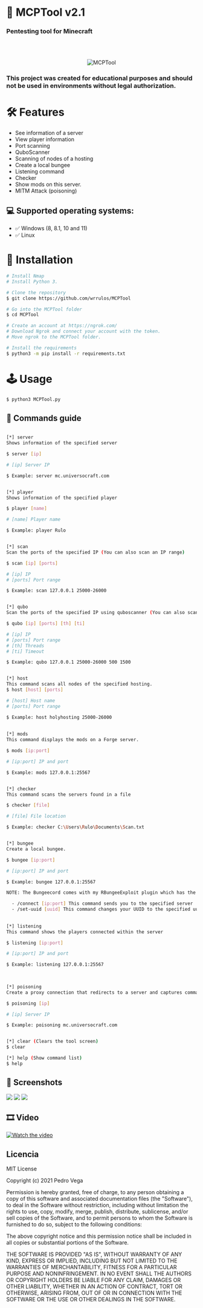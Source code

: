# 🧨  MCPTool v2.1

<h3> Pentesting tool for Minecraft </h3>
<br/>
</br>
<p align="center">
<img src="https://github.com/wrrulos/Imagenes-Github/blob/main/MCPTool/Logo.png" title="MCPTool">
</p>

### This project was created for educational purposes and should not be used in environments without legal authorization.

# 🛠 Features

* See information of a server
* View player information
* Port scanning
* QuboScanner
* Scanning of nodes of a hosting
* Create a local bungee
* Listening command
* Checker
* Show mods on this server.
* MITM Attack (poisoning)

## 💻 Supported operating systems:

* ✅ Windows (8, 8.1, 10 and 11)
* ✅ Linux

# 🔧 Installation 

```bash
# Install Nmap
# Install Python 3.

# Clone the repository
$ git clone https://github.com/wrrulos/MCPTool

# Go into the MCPTool folder
$ cd MCPTool

# Create an account at https://ngrok.com/
# Download Ngrok and connect your account with the token.
# Move ngrok to the MCPTool folder.

# Install the requirements
$ python3 -m pip install -r requirements.txt

```

# 🕹 Usage

```bash
$ python3 MCPTool.py
```

## 📝 Commands guide

```bash

[*] server 
Shows information of the specified server

$ server [ip]

# [ip] Server IP

$ Example: server mc.universocraft.com


[*] player 
Shows information of the specified player

$ player [name]

# [name] Player name

$ Example: player Rulo


[*] scan
Scan the ports of the specified IP (You can also scan an IP range)

$ scan [ip] [ports] 

# [ip] IP
# [ports] Port range

$ Example: scan 127.0.0.1 25000-26000


[*] qubo
Scan the ports of the specified IP using quboscanner (You can also scan a range of IPs)

$ qubo [ip] [ports] [th] [ti]

# [ip] IP
# [ports] Port range
# [th] Threads
# [ti] Timeout

$ Example: qubo 127.0.0.1 25000-26000 500 1500


[*] host 
This command scans all nodes of the specified hosting.
$ host [host] [ports] 

# [host] Host name
# [ports] Port range

$ Example: host holyhosting 25000-26000
  
  
[*] mods
This command displays the mods on a Forge server.

$ mods [ip:port]

# [ip:port] IP and port

$ Example: mods 127.0.0.1:25567


[*] checker
This command scans the servers found in a file

$ checker [file]

# [file] File location

$ Example: checker C:\Users\Rulo\Documents\Scan.txt


[*] bungee 
Create a local bungee.

$ bungee [ip:port]

# [ip:port] IP and port

$ Example: bungee 127.0.0.1:25567

NOTE: The Bungeecord comes with my RBungeeExploit plugin which has the following commands:

  - /connect [ip:port] This command sends you to the specified server
  - /set-uuid [uuid] This command changes your UUID to the specified uuid.  
  
  
[*] listening
This command shows the players connected within the server

$ listening [ip:port]

# [ip:port] IP and port

$ Example: listening 127.0.0.1:25567

  
  
[*] poisoning 
Create a proxy connection that redirects to a server and captures commands. (Only works with non-premium users)

$ poisoning [ip]

# [ip] Server IP

$ Example: poisoning mc.universocraft.com


[*] clear (Clears the tool screen)
$ clear

[*] help (Show command list)
$ help
```

## 📸 Screenshots

<img src="https://github.com/wrrulos/Imagenes-Github/blob/main/MCPTool/Load.png">
<img src="https://github.com/wrrulos/Imagenes-Github/blob/main/MCPTool/Banner.png">
<img src="https://github.com/wrrulos/Imagenes-Github/blob/main/MCPTool/Help.png">

## 🎞 Video 
[![Watch the video](https://github.com/wrrulos/Imagenes-Github/blob/main/MCPTool/Load.png)](https://youtu.be/WW_LVJOBltc)

## Licencia 

MIT License

Copyright (c) 2021 Pedro Vega

Permission is hereby granted, free of charge, to any person obtaining a copy
of this software and associated documentation files (the "Software"), to deal
in the Software without restriction, including without limitation the rights
to use, copy, modify, merge, publish, distribute, sublicense, and/or sell
copies of the Software, and to permit persons to whom the Software is
furnished to do so, subject to the following conditions:

The above copyright notice and this permission notice shall be included in all
copies or substantial portions of the Software.

THE SOFTWARE IS PROVIDED "AS IS", WITHOUT WARRANTY OF ANY KIND, EXPRESS OR
IMPLIED, INCLUDING BUT NOT LIMITED TO THE WARRANTIES OF MERCHANTABILITY,
FITNESS FOR A PARTICULAR PURPOSE AND NONINFRINGEMENT. IN NO EVENT SHALL THE
AUTHORS OR COPYRIGHT HOLDERS BE LIABLE FOR ANY CLAIM, DAMAGES OR OTHER
LIABILITY, WHETHER IN AN ACTION OF CONTRACT, TORT OR OTHERWISE, ARISING FROM,
OUT OF OR IN CONNECTION WITH THE SOFTWARE OR THE USE OR OTHER DEALINGS IN THE
SOFTWARE.

 
